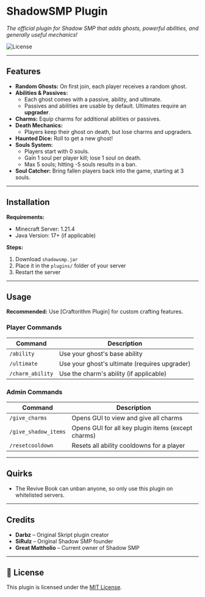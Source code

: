 # ShadowSMP Plugin
*The official plugin for Shadow SMP that adds ghosts, powerful abilities, and generally useful mechanics!*

![License](https://img.shields.io/badge/license-MIT-green)

---

##  Features
- **Random Ghosts:** On first join, each player receives a random ghost.
- **Abilities & Passives:**  
  - Each ghost comes with a passive, ability, and ultimate.  
  - Passives and abilities are usable by default. Ultimates require an **upgrader**.
- **Charms:** Equip charms for additional abilities or passives.
- **Death Mechanics:**  
  - Players keep their ghost on death, but lose charms and upgraders.  
- **Haunted Dice:** Roll to get a new ghost!
- **Souls System:**  
  - Players start with 0 souls.  
  - Gain 1 soul per player kill; lose 1 soul on death.  
  - Max 5 souls; hitting -5 souls results in a ban.
- **Soul Catcher:** Bring fallen players back into the game, starting at 3 souls.

---

##  Installation
**Requirements:**  
- Minecraft Server: 1.21.4  
- Java Version: 17+ (if applicable)

**Steps:**  
1. Download `shadowsmp.jar`  
2. Place it in the `plugins/` folder of your server  
3. Restart the server  

---

##  Usage
**Recommended:** Use [Craftorithm Plugin] for custom crafting features.  

### Player Commands
| Command | Description |
|---------|-------------|
| `/ability` | Use your ghost's base ability |
| `/ultimate` | Use your ghost's ultimate (requires upgrader) |
| `/charm_ability` | Use the charm's ability (if applicable) |

### Admin Commands
| Command | Description |
|---------|-------------|
| `/give_charms` | Opens GUI to view and give all charms |
| `/give_shadow_items` | Opens GUI for all key plugin items (except charms) |
| `/resetcooldown` | Resets all ability cooldowns for a player |

---

## Quirks
- The Revive Book can unban anyone, so only use this plugin on whitelisted servers.

---

##  Credits
- **Darbz** – Original Skript plugin creator  
- **SiRulz** – Original Shadow SMP founder  
- **Great Mattholio** – Current owner of Shadow SMP  

---

## 📄 License
This plugin is licensed under the [MIT License](LICENSE).
